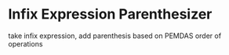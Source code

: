 # Infix Expression Parenthesizer
 take infix expression, add parenthesis based on PEMDAS order of operations
